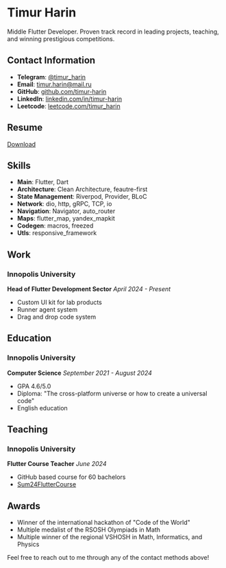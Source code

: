 # Timur Harin 
Middle Flutter Developer. Proven track record in leading projects, teaching, and winning prestigious competitions.


## Contact Information
- **Telegram**: [@timur_harin](https://t.me/timur_harin)
- **Email**: [timur.harin@mail.ru](mailto:timur.harin@mail.ru)
- **GitHub**: [github.com/timur-harin](https://github.com/timur-harin)
- **LinkedIn**: [linkedin.com/in/timur-harin](https://www.linkedin.com/in/timur-harin/)
- **Leetcode**: [leetcode.com/timur_harin](https://leetcode.com/timur_harin/)

## Resume
[Download](https://github.com/timur-harin/timur-harin.github.io/releases/download/resume/Flutter_resume_Timur_Harin_github.pdf) 


## Skills
- **Main**: Flutter, Dart
- **Architecture**: Clean Architecture, feautre-first
- **State Management**: Riverpod, Provider, BLoC
- **Network**: dio, http, gRPC, TCP, io
- **Navigation**: Navigator, auto_router
- **Maps**: flutter_map, yandex_mapkit
- **Codegen**: macros, freezed
- **Utls**: responsive_framework

## Work 

### Innopolis University
**Head of Flutter Development Sector**
*April 2024 - Present*
- Custom UI kit for lab products
- Runner agent system
- Drag and drop code system

## Education

### Innopolis University
**Computer Science**
*September 2021 - August 2024*
- GPA 4.6/5.0
- Diploma: "The cross-platform universe or how to create a universal code"
- English education

## Teaching

### Innopolis University
**Flutter Course Teacher**
*June 2024*
- GitHub based course for 60 bachelors
- [Sum24FlutterCourse](https://github.com/timur-harin/Sum24FlutterCourse/)


## Awards
- Winner of the international hackathon of "Code of the World"
- Multiple medalist of the RSOSH Olympiads in Math
- Multiple winner of the regional VSHOSH in Math, Informatics, and Physics

Feel free to reach out to me through any of the contact methods above!
